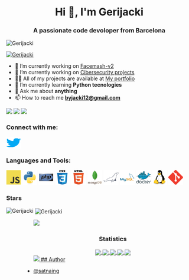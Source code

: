 <!-- <img src="https://raw.githubusercontent.com/BEPb/BEPb/5c63fa170d1cbbb0b1974f05a3dbe6aca3f5b7f3/assets/Bottom_up.svg" width="100%" /> -->
<h1 align="center">Hi 👋, I'm Gerijacki</h1>
<h3 align="center">A passionate code devoloper from Barcelona</h3>
<p align="left"> <img src="https://komarev.com/ghpvc/?username=Gerijacki&label=Profile%20views&color=0e75b6&style=flat" alt="Gerijacki" /> </p>

<p align="left"> <a href="https://github.com/ryo-ma/github-profile-trophy"><img src="https://github-profile-trophy.vercel.app/?username=Gerijacki&theme=radical" alt="Gerijacki" /></a> </p>

- 🔭 I’m currently working on [Facemash-v2](https://github.com/Gerijacki/facemash-v2)
- 🤝 I’m currently working on [Cibersecurity projects](https://github.com/Gerijacki/Mine-Startupv2)
- 👨‍💻 All of my projects are available at [My portfolio](https://gerijacki.github.io/)
- 🌱 I’m currently learning **Python tecnologies**
- 💬 Ask me about **anything**
- 📫 How to reach me **byjacki12@gmail.com**

<div> <a href="https://twitter.com/@byjacki12" target="_blank"><img src="https://img.shields.io/badge/Twitter-1DA1F2?style=for-the-badge&logo=twitter&logoColor=white" target="_blank"></a>
<a href="https://github.com/Gerijacki" target="_blank"><img src="https://img.shields.io/badge/GitHub-100000?style=for-the-badge&logo=github&logoColor=white" target="_blank"></a>
<a href = "mailto:byjacki12@gmail.com"><img src="https://img.shields.io/badge/-Gmail-%23333?style=for-the-badge&logo=gmail&logoColor=white" target="_blank"></a>
</div><h3 align="left">Connect with me:</h3>
<p align="left">
<a href="https://twitter.com/@byjacki12" target="blank"><img align="center" src="https://raw.githubusercontent.com/teamedwardforever/Readme-Generator/71f25dd8b98329b168142a6b782a107b75eab178/svg/Social/twitter.svg" alt="@byjacki12" height="30" width="40" /></a></p>

<h3 align="left">Languages and Tools:</h3>
<p align="left">
<img src="https://raw.githubusercontent.com/teamedwardforever/Readme-Generator/71f25dd8b98329b168142a6b782a107b75eab178/svg/Skills/Languages/javascript-original.svg" alt="Javascript" width="40" height="40"/>
<img src="https://raw.githubusercontent.com/teamedwardforever/Readme-Generator/71f25dd8b98329b168142a6b782a107b75eab178/svg/Skills/Languages/python-original.svg" alt="Python" width="40" height="40"/>
<img src="https://raw.githubusercontent.com/teamedwardforever/Readme-Generator/71f25dd8b98329b168142a6b782a107b75eab178/svg/Skills/Languages/php-original.svg" alt="PHP" width="40" height="40"/>
<img src="https://raw.githubusercontent.com/teamedwardforever/Readme-Generator/71f25dd8b98329b168142a6b782a107b75eab178/svg/Skills/Frontend/css3-original-wordmark.svg" alt="Css" width="40" height="40"/>
<img src="https://raw.githubusercontent.com/teamedwardforever/Readme-Generator/71f25dd8b98329b168142a6b782a107b75eab178/svg/Skills/Frontend/html5-original-wordmark.svg" alt="HTML" width="40" height="40"/>
<img src="https://raw.githubusercontent.com/teamedwardforever/Readme-Generator/71f25dd8b98329b168142a6b782a107b75eab178/svg/Skills/Database/mongodb-original-wordmark.svg" alt="Mongodb" width="40" height="40"/>
<img src="https://raw.githubusercontent.com/teamedwardforever/Readme-Generator/71f25dd8b98329b168142a6b782a107b75eab178/svg/Skills/Database/mariadb-icon.svg" alt="Mariadb" width="40" height="40"/>
<img src="https://raw.githubusercontent.com/teamedwardforever/Readme-Generator/71f25dd8b98329b168142a6b782a107b75eab178/svg/Skills/Database/mysql-original-wordmark.svg" alt="Mysql" width="40" height="40"/>
<img src="https://raw.githubusercontent.com/teamedwardforever/Readme-Generator/71f25dd8b98329b168142a6b782a107b75eab178/svg/Skills/Devops/docker-original-wordmark.svg" alt="Docker" width="40" height="40"/>
<img src="https://raw.githubusercontent.com/teamedwardforever/Readme-Generator/71f25dd8b98329b168142a6b782a107b75eab178/svg/Skills/Other/linux-original.svg" alt="Linux" width="40" height="40"/>
<img src="https://raw.githubusercontent.com/teamedwardforever/Readme-Generator/71f25dd8b98329b168142a6b782a107b75eab178/svg/Skills/Other/git-scm-icon.svg" alt="Git" width="40" height="40"/>
</p>

<h3 align="left">Stars</h3>
<img align="left" height="180em" src="https://github-readme-stats.vercel.app/api/top-langs/?username=Gerijacki&layout=compact&theme=radical" alt=Gerijacki />

<p>&nbsp;<img align="center" height="180em" src="https://github-readme-stats.vercel.app/api?username=Gerijacki&show_icons=true&locale=en&theme=radical" alt="Gerijacki" /></p>


<img src="https://user-images.githubusercontent.com/73097560/115834477-dbab4500-a447-11eb-908a-139a6edaec5c.gif"><h3 align="center">Statistics</h3>
<div align="center">
<a href="https://github.com/Gerijacki">
<img align="center" src="http://github-profile-summary-cards.vercel.app/api/cards/stats?username=Gerijacki&theme=radical" height="180em" />
<img align="center" src="http://github-profile-summary-cards.vercel.app/api/cards/most-commit-language?username=Gerijacki&theme=radical" height="180em" />
<img align="center" src="http://github-profile-summary-cards.vercel.app/api/cards/repos-per-language?username=Gerijacki&theme=radical" height="180em" />
<img align="center" src="http://github-profile-summary-cards.vercel.app/api/cards/productive-time?username=Gerijacki&theme=radical" height="180em" />
<img align="center" src="http://github-profile-summary-cards.vercel.app/api/cards/profile-details?username=Gerijacki&theme=radical" height="180em" />
</div>

<img src="https://raw.githubusercontent.com/Trilokia/Trilokia/379277808c61ef204768a61bbc5d25bc7798ccf1/bottom_header.svg" />
## Author

- [@satnaing](https://satnaing.dev)
